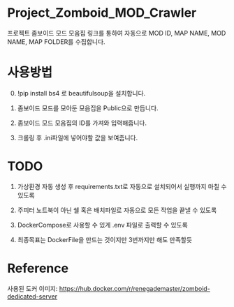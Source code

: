 # Project_Zomboid_MOD_Crawler

프로젝트 좀보이드 모드 모음집 링크를 통하여 자동으로 MOD ID, MAP NAME, MOD NAME, MAP FOLDER를 수집합니다.

# 사용방법

0. !pip install bs4 로 beautifulsoup을 설치합니다.

1. 좀보이드 모드를 모아둔 모음집을 Public으로 만듭니다.

2. 좀보이드 모드 모음집의 ID를 가져와 입력해줍니다.

3. 크롤링 후 .ini파일에 넣어야할 값을 보여줍니다.

# TODO

1. 가상환경 자동 생성 후 requirements.txt로 자동으로 설치되어서 실행까지 마칠 수 있도록

2. 주피터 노트북이 아닌 쉘 혹은 배치파일로 자동으로 모든 작업을 끝낼 수 있도록

3. DockerCompose로 사용할 수 있게 .env 파일로 출력할 수 있도록

4. 최종목표는 DockerFile을 만드는 것이지만 3번까지만 해도 만족할듯

# Reference

사용된 도커 이미지: https://hub.docker.com/r/renegademaster/zomboid-dedicated-server
